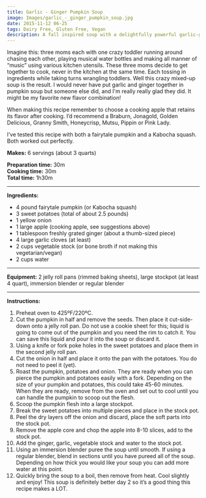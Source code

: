 ```yaml
---
title: Garlic - Ginger Pumpkin Soup
image: Images/garlic_-_ginger_pumpkin_soup.jpg
date: 2015-11-12 06-25
tags: Dairy Free, Gluten Free, Vegan
description: A fall inspired soup with a delightfully powerful garlic-ginger kick!
---
```

Imagine this: three moms each with one crazy toddler running around chasing each other, playing musical water bottles and making all manner of “music” using various kitchen utensils. These three moms decide to get together to cook, never in the kitchen at the same time. Each tossing in ingredients while taking turns wrangling toddlers. Well this crazy mixed-up soup is the result. I would never have put garlic and ginger together in pumpkin soup but someone else did, and I'm really really glad they did. It might be my favorite new flavor combination!

When making this recipe remember to choose a cooking apple that retains its flavor after cooking. I’d recommend a Braburn, Jonagold, Golden Delicious, Granny Smith, Honeycrisp, Mutsu, Pippin or Pink Lady.

I’ve tested this recipe with both a fairytale pumpkin and a Kabocha squash. Both worked out perfectly.

**Makes:** 6 servings (about 3 quarts)

**Preparation time:** 30m  
**Cooking time:** 30m  
**Total time:** 1h30m

---

**Ingredients:**

- 4 pound fairytale pumpkin  (or Kabocha squash)
- 3 sweet potatoes (total of about 2.5 pounds)
- 1 yellow onion
- 1 large apple (cooking apple, see suggestions above)
- 1 tablespoon freshly grated ginger (about a thumb-sized piece)
- 4 large garlic cloves (at least)
- 2 cups vegetable stock (or bone broth if not making this vegetarian/vegan)
- 2 cups water


---

**Equipment:** 2 jelly roll pans (rimmed baking sheets), large stockpot (at least 4 quart), immersion blender or regular blender

---

**Instructions:**

1. Preheat oven to 425ºF/220ºC.
1. Cut the pumpkin in half and remove the seeds. Then place it cut-side-down onto a jelly roll pan. Do not use a cookie sheet for this; liquid is going to come out of the pumpkin and you need the rim to catch it. You can save this liquid and pour it into the soup or discard it. 
1. Using a knife or fork poke holes in the sweet potatoes and place them in the second jelly roll pan. 
1. Cut the onion in half and place it onto the pan with the potatoes. You do not need to peel it (yet).
1. Roast the pumpkin, potatoes and onion. They are ready when you can pierce the pumpkin and potatoes easily with a fork. Depending on the size of your pumpkin and potatoes, this could take 45-60 minutes. When they are ready, remove from the oven and set out to cool until you can handle the pumpkin to scoop out the flesh. 
1. Scoop the pumpkin flesh into a large stockpot. 
1. Break the sweet potatoes into multiple pieces and place in the stock pot.
1. Peel the dry layers off the onion and discard, place the soft parts into the stock pot.
1. Remove the apple core and chop the apple into 8-10 slices, add to the stock pot.
1. Add the ginger, garlic, vegetable stock and water to the stock pot.
1. Using an immersion blender puree the soup until smooth. If using a regular blender, blend in sections until you have pureed all of the soup. Depending on how thick you would like your soup you can add more water at this point.
1. Quickly bring the soup to a boil, then remove from heat. Cool slightly and enjoy! This soup is definitely better day 2 so it’s a good thing this recipe makes a LOT.


